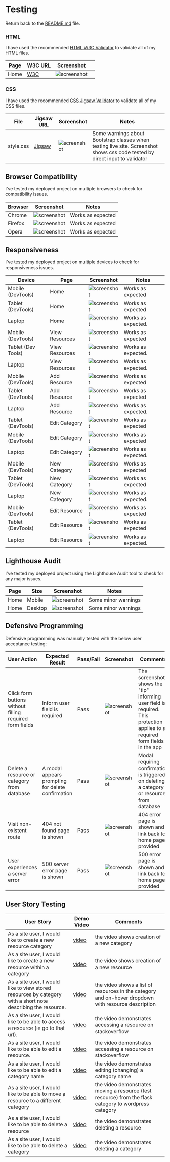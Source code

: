 
# Testing




Return back to the [README.md](README.md) file.

### HTML

I have used the recommended [HTML W3C Validator](https://validator.w3.org) to validate all of my HTML files.

| Page | W3C URL | Screenshot | |
| --- | --- | --- | --- |
| Home | [W3C](https://validator.w3.org/nu/?doc=https%3A%2F%2Fresource-keeper-9faa6ecfb87f.herokuapp.com%2F) | ![screenshot](documentation/images/testing-w3c-html.png) | 


### CSS

I have used the recommended [CSS Jigsaw Validator](https://jigsaw.w3.org/css-validator) to validate all of my CSS files.

| File | Jigsaw URL | Screenshot | Notes|
| --- | --- | --- | --- |
| style.css | [Jigsaw](https://jigsaw.w3.org/css-validator/validator?uri=https%3A%2F%2Fresource-keeper-9faa6ecfb87f.herokuapp.com%2F&profile=css3svg&usermedium=all&warning=1&vextwarning=&lang=en) |![screenshot](documentation/images/testing-css-w3c.png)| Some warnings about Bootstrap classes when testing live site. Screenshot shows css code tested by direct input to validator
## Browser Compatibility

I've tested my deployed project on multiple browsers to check for compatibility issues.

| Browser | Screenshot | Notes |
| --- | --- | --- |
| Chrome | ![screenshot](documentation/images/testing-browser-chrome.png) | Works as expected |
| Firefox | ![screenshot](documentation/images/testing-browser-firefox.png) | Works as expected |
| Opera | ![screenshot](documentation/images/testing-browser-opera.png) | Works as expected |

## Responsiveness


I've tested my deployed project on multiple devices to check for responsiveness issues.

| Device | Page |Screenshot | Notes |
| --- | --- | --- | --- |
| Mobile (DevTools) | Home |![screenshot](documentation/images/testing-mobile-responsive.png) | Works as expected |
| Tablet (DevTools) | Home |![screenshot](documentation/images/testing-tablet-responsive.png) | Works as expected |
| Laptop | Home |![screenshot](documentation/images/testing-laptop-responsive.png) | Works as expected. |
| Mobile (DevTools) | View Resources |![screenshot](documentation/images/view-resources-mobile.png) | Works as expected |
| Tablet (Dev Tools) | View Resources |![screenshot](documentation/images/view-resources-tablet.png) | Works as expected. |
| Laptop | View Resources |![screenshot](documentation/images/view-resources-laptop.png) | Works as expected. |
| Mobile (DevTools) | Add Resource |![screenshot](documentation/images/add-resource-mobile.png) | Works as expected |
| Tablet (DevTools) | Add Resource |![screenshot](documentation/images/add-resource-tablet.png) | Works as expected |
| Laptop | Add Resource |![screenshot](documentation/images/add-resource-laptop.png) | Works as expected. |
| Tablet (DevTools) | Edit Category |![screenshot](documentation/images/edit-category-tablet.png) | Works as expected |
| Mobile (DevTools) | Edit Category |![screenshot](documentation/images/edit-category-mobile.png) | Works as expected |
| Laptop | Edit Category |![screenshot](documentation/images/edit-category-laptop.png) | Works as expected. |
| Mobile (DevTools) | New Category |![screenshot](documentation/images/new-category-mobile.png) | Works as expected |
| Tablet (DevTools) | New Category |![screenshot](documentation/images/new-category-tablet.png) | Works as expected |
| Laptop | New Category |![screenshot](documentation/images/new-category-laptop.png) | Works as expected. |
| Mobile (DevTools) | Edit Resource |![screenshot](documentation/images/edit-resource-mobile.png) | Works as expected |
| Tablet (DevTools) | Edit Resource |![screenshot](documentation/images/edit-resource-tablet.png) | Works as expected |
| Laptop | Edit Resource |![screenshot](documentation/images/edit-resource-laptop.png) | Works as expected. |


## Lighthouse Audit

I've tested my deployed project using the Lighthouse Audit tool to check for any major issues.

| Page | Size | Screenshot | Notes 
| --- | --- | --- | --- |
| Home | Mobile | ![screenshot](documentation/images/testing-lighthouse-mobile.png) | Some minor warnings |
| Home | Desktop | ![screenshot](documentation/images/testing-lighthouse-laptop.png) | Some minor warnings |

## Defensive Programming

Defensive programming was manually tested with the below user acceptance testing:

| User Action | Expected Result | Pass/Fail | Screenshot |Comments|
| --- | --- | --- | --- |---| 
| Click form buttons without filling required form fields | Inform user field is required | Pass | ![screenshot](documentation/images/defence-form-fields.png)|The screenshot shows the "tip" informing user field is required. This protection applies to all required form fields in the app|
| Delete a resource or category from database | A modal appears prompting for delete confirmation | Pass | ![screenshot](documentation/images/defence-delete-modal.png)|Modal requiring confirmation is triggered on deleting a category or resource from database|
| Visit non-existent route | 404 not found page is shown | Pass | ![screenshot](documentation/images/defence-404.png)|404 error page is shown and link back to home page provided|
| User experiences a server error | 500 server error page is shown| Pass | ![screenshot](documentation/images/defence-500.png)|500 error page is shown and link back to home page provided|

## User Story Testing

| User Story | Demo Video | Comments |
| --- | --- |----| 
| As a site user, I would like to create a new resource category | [video](https://github.com/doctorandrewbrown/flask-resource-keeper/assets/29900160/17757314-3340-48a9-899a-a10764a2383e) |the video shows creation of a new category|
| As a site user, I would like to create a new resource within a category | [video](https://github.com/doctorandrewbrown/flask-resource-keeper/assets/29900160/6231e9cd-6a9a-437f-9e5b-48802a5fdbc2) |the video shows creation of a new resource|
| As a site user, I would like to view stored resources by category with a short note describing the resource. | [video](https://github.com/doctorandrewbrown/flask-resource-keeper/assets/29900160/0da052ed-b949-4751-bbf7-3eb3f409bc34) |the video shows a list of resources in the category and on-hover dropdown with resource description|
| As a site user, I would like to be able to access a resource (ie go to that url). | [video](https://github.com/doctorandrewbrown/flask-resource-keeper/assets/29900160/de9e84ae-a0f7-48a5-8ff1-282db8b4f7bb) |the video demonstrates accessing a resource on stackoverflow|
| As a site user, I would like to be able to edit a resource. | [video](https://github.com/doctorandrewbrown/flask-resource-keeper/assets/29900160/e4a59f62-c0c0-4b96-955e-e2c6ac08b9bc) |the video demonstrates accessing a resource on stackoverflow|
| As a site user, I would like to be able to edit a category name | [video](https://github.com/doctorandrewbrown/flask-resource-keeper/assets/29900160/d4ded041-5818-4ced-b0cc-d1f201799633) |the video demonstrates editing (changing) a category name|
| As a site user, I would like to be able to move a resource to a different category | [video](https://github.com/doctorandrewbrown/flask-resource-keeper/assets/29900160/b8233b09-bd47-41d2-a830-f3fbac734c9d) |the video demonstrates moving a resource (test resource) from the flask category to wordpress category|
| As a site user, I would like to be able to delete a resource | [video](https://github.com/doctorandrewbrown/flask-resource-keeper/assets/29900160/15e60c9b-085f-40e9-ae6a-499989866082) |the video demonstrates deleting a resource|
| As a site user, I would like to be able to delete a category | [video](https://github.com/doctorandrewbrown/flask-resource-keeper/assets/29900160/35dc7818-fbe7-4e1c-9d07-b47a365774d8) |the video demonstrates deleting a category|

